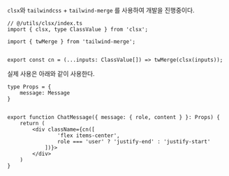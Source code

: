 
`clsx`와 `tailwindcss`  + `tailwind-merge` 를 사용하여 개발을 진행중이다.

```tsx
// @/utils/clsx/index.ts
import { clsx, type ClassValue } from 'clsx';

import { twMerge } from 'tailwind-merge';
  

export const cn = (...inputs: ClassValue[]) => twMerge(clsx(inputs));
```


실제 사용은 아래와 같이 사용한다.

```tsx  
type Props = {
	message: Message
}

  
export function ChatMessage({ message: { role, content } }: Props) {
	return (
		<div className={cn([
				'flex items-center', 
				role === 'user' ? 'justify-end' : 'justify-start'
			])}>
		</div>
	)
}
```